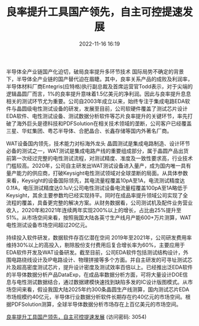 ﻿---
title: 良率提升工具国产领先，自主可控提速发展
date: 2022-11-16 16:19
tags:
- 广立微 
updated: 1970-01-01 08:00:00
---

半导体全产业链国产化迫切，破局良率提升多环节技术
国际局势不确定的背景下，半导体全产业链的国产替代迫在眉睫。其中，良率关系产品的成败及利润率，半导体材料厂商Entegris(应特格)执行副总裁及首席运营官Todd表示，对于尖端的逻辑晶圆厂而言，1%的良率提升意味着1.5亿美元的净利润。因此与良率提升息息相关的测试环节尤为重要。公司自2003年成立以来，始终专注于集成电路EDA软件与晶圆级电性测试设备的研发，发展至目前，公司软硬件覆盖了测试芯片设计EDA软件、电性测试设备、测试数据分析软件等芯片良率提升的关键环节，率先打破了海外巨头是德科技和PDFSolution在相关技术领域的垄断，公司客户已经覆盖三星、华虹集团、粤芯半导体、合肥晶合、长鑫存储等国内外著名厂商。
<!-- more -->
WAT设备国内领先，技术能力对标海外龙头
晶圆测试是集成电路制造、设计环节必备的测试之一，WAT测试是集成电路产线的重要组成部分，属于晶圆产品出货前第一次经过完整的电性测试流程，对测试精度、准度及一致性要求高，行业技术门槛较高。2020年，公司自主研发出WAT测试设备进入量产，成为国内唯一具有量产能力的供应商，打破Keysight电性测试领域对全球垄断的局面。从具体参数来看，Keysight的设备国际领先，其电流量程覆盖10pA至1A，电流测试精度达0.1fA，电压测试精度达0.1uV;公司电性测试设备电流量程覆盖100pA至1A略低于Keysight，其余主要参数均已经实现持平。同时在成品率提升领域公司实现了全流程的覆盖，具备更完整的解决方案。从财务数据看，公司测试机及配件业务营业收入，2020年和2021年连续两年实现200%以上的增长，占比由25%提升至51%。从市场空间来看，按照我国大陆各英寸生产线月产能600+万片测算，WAT电性测试设备市场空间超过20亿元。

持续投入软件研发，数据软件存百亿潜在空间
2019年至2021年，公司研发费用率维持30%以上的高投入，剔除股份支付费用后复合增长率为60%，主要应用于EDA软件开发及WAT设备研发。截至目前，公司EDA软件包括测试结构设计，外围电路绕线设计及IP电路设计、物理拼接等多个方面。并自主研发的可寻址测试芯片及超高密度测试芯片，提升设计密度及测试效率百倍以上。已经推出泛EDA软件的半导体数据分析产品DataExp，在成品率数据分析方面，可将大量设计DOE信息与电性测试数据结合，通过数据建模快速找到缺陷多发的IC设计版图模式。从市场空间来看，假设我国大陆2025年约300条晶圆生产线测算，国内测试芯片EDA市场规模约40亿元，半导体行业数据分析软件长期存在约40亿元的市场空间。根据PDFSolution测算，全球半导体数据分析市场存在上百亿美元的市场空间。

[良率提升工具国产领先，自主可控提速发展](https://url12.ctfile.com/f/3948612-724537916-129237?p=3054)
(访问密码: 3054)


